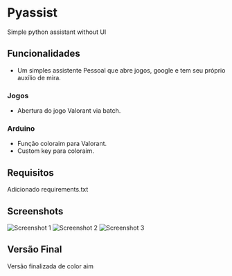 # Pyassist

Simple python assistant without UI

## Funcionalidades

- Um simples assistente Pessoal que abre jogos, google e tem seu próprio auxílio de mira.

### Jogos

- Abertura do jogo Valorant via batch.

### Arduino

- Função coloraim para Valorant.
- Custom key para coloraim.

## Requisitos

Adicionado requirements.txt

## Screenshots

![Screenshot 1](https://user-images.githubusercontent.com/67298422/176287737-3560a047-97f3-4acc-9693-42f22c1e3a3c.png)
![Screenshot 2](https://user-images.githubusercontent.com/67298422/176287895-fbaa20b2-b4ae-4944-8e5d-ab2a77e10916.png)
![Screenshot 3](https://user-images.githubusercontent.com/67298422/176273544-a1b2eb77-9993-4e89-b6d5-96364ffa7372.png)

## Versão Final

Versão finalizada de color aim

